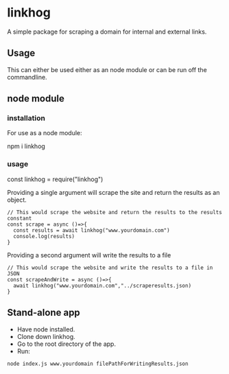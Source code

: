 # linkhog

A simple package for scraping a domain for internal and external links.

## Usage

This can either be used either as an node module or can be run off the commandline.

## node module

### installation

For use as a node module:

npm i linkhog

### usage

const linkhog = require("linkhog")

Providing a single argument will scrape the site and return the results as an object.
```
// This would scrape the website and return the results to the results constant
const scrape = async ()=>{
  const results = await linkhog("www.yourdomain.com")
  console.log(results)
}
```

Providing a second argument will write the results to a file
```
// This would scrape the website and write the results to a file in JSON
const scrapeAndWrite = async ()=>{
  await linkhog("www.yourdomain.com","../scraperesults.json)
}
```
## Stand-alone app

- Have node installed. 
- Clone down linkhog.
- Go to the root directory of the app.
- Run:
```
node index.js www.yourdomain filePathForWritingResults.json
```
